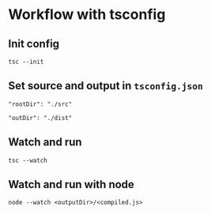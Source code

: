 # Workflow with tsconfig

## Init config

`tsc --init`

## Set source and output in `tsconfig.json`

`"rootDir": "./src" `

`"outDir": "./dist"`

## Watch and run

`tsc --watch`

## Watch and run with node

`node --watch <outputDir>/<compiled.js>`
